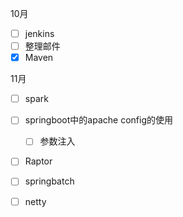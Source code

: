 10月

- [ ] jenkins
- [ ] 整理邮件
- [x] Maven

11月

- [ ] spark
- [ ] springboot中的apache config的使用
  - [ ] 参数注入
- [ ] Raptor
- [ ] springbatch
- [ ] netty



